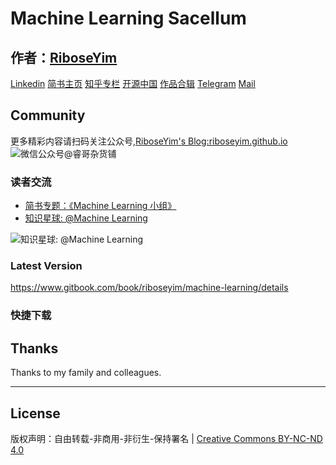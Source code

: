 # Machine Learning Sacellum

## 作者：[RiboseYim](https://riboseyim.github.io/2016/05/31/AboutMe/)

[Linkedin](https://www.linkedin.com/in/riboseyim/)
[简书主页](http://www.jianshu.com/u/8cc1dba4bc96)
[知乎专栏](https://www.zhihu.com/people/riboseyim)
[开源中国](https://my.oschina.net/zijingshanke/blog)
[作品合辑](chapter/about/Catalog.md)
[Telegram](https://t.me/riboseyim)
[Mail](mailto:riboseyim@gmail.com)


## Community
更多精彩内容请扫码关注公众号,[RiboseYim's Blog:riboseyim.github.io](https://riboseyim.github.io?product=ebook&id=machinelearning)
![微信公众号@睿哥杂货铺](http://o8m8ngokc.bkt.clouddn.com/ID_RiboseYim_201706.png)

### 读者交流
- [简书专题：《Machine Learning 小组》](https://www.jianshu.com/c/e94623c9ea2a)
- [知识星球: @Machine Learning](https://t.zsxq.com/zFUF2zv)

![知识星球: @Machine Learning](http://o8m8ngokc.bkt.clouddn.com/riboseyim_id_quanzi_machinelearning.png)

### Latest Version
https://www.gitbook.com/book/riboseyim/machine-learning/details

### 快捷下载


## Thanks
Thanks to my family and colleagues.

<hr>

## License

版权声明：自由转载-非商用-非衍生-保持署名 | [Creative Commons BY-NC-ND 4.0](https://creativecommons.org/licenses/by-nc-nd/4.0/legalcode)
